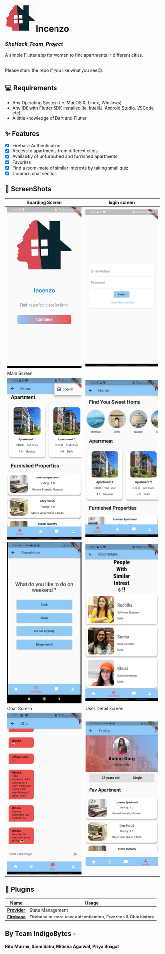 # <img src="/ss/logo.jpg" width="100">Incenzo 
### _SheHack_Team_Project_
A simple Flutter app for women to find apartments in different cities.


<br> Please star⭐ the repo if you like what you see😉.

## 💻 Requirements

- Any Operating System (ie. MacOS X, Linux, Windows)
- Any IDE with Flutter SDK installed (ie. IntelliJ, Android Studio, VSCode etc)
- A little knowledge of Dart and Flutter

## ✨ Features

- [x] Firebase Authentication
- [x] Access to apartments from different cities
- [x] Availabitiy of unfurnished and furnished apartments
- [x] Favorites
- [x] Find a room-mate of similar interests by taking small quiz
- [x] Common chat section

## 📸 ScreenShots


|       Boarding Screen            |           login screen            |
| --------------------------------- | --------------------------------- |
| <img src="/ss/ss_1.jpeg" width="400">  | <img src="/ss/ss_4.jpeg" width="400">  |
|      Main Screen                                                                |
| <img src="/ss/ss_3.jpeg" width="400">  | <img src="/ss/ss_2.jpeg" width="400">  |
|  <img src="/ss/ss_8.jpeg" width="400">| <img src="/ss/ss_6.jpeg" width="400">  |
|       Chat Screen            |           User Detail Screen           |
| <img src="/ss/ss_5.jpeg" width="400"> | <img src="/ss/ss_10.jpg" width="400">  |


## 🔌 Plugins

| Name                                                    | Usage                                               |
| ------------------------------------------------------- | --------------------------------------------------- |
| [**Provider**](https://pub.dev/packages/provider)       | State Management                                    |
| [**Firebase**](https://pub.dev/packages/firebase)      | Firebase to store user authentication, Favorites & Chat history      |

## By Team IndigoBytes -
#### Ritu Murmu, Sinni Sahu, Mitisha Agarwal, Priya Bhagat



